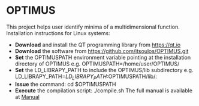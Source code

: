 # OPTIMUS

 This project helps user identify minima of a multidimensional function.
 Installation instructions for Linux systems:
  * <b>Download</b> and install the QT programming library from https://qt.io
  * <b>Download</b> the software from https://github.com/itsoulos/OPTIMUS.git
  * <b>Set</b> the OPTIMUSPATH environment variable pointing at the installation directory of OPTIMUS e.g.
     OPTIMUSPATH=/home/user/OPTIMUS/
  * <b> Set</b> the LD_LIBRAPY_PATH to include the OPTIMUS/lib subdirectory e.g. LD_LIBRAPY_PATH=$LD_LIBRAPY_PATH:$OPTIMUSPATH/lib/:
  * <b> Issue</b> the command:  cd $OPTIMUSPATH
  * <b> Execute</b> the compilation script: ./compile.sh
The full manual is available at [Manual](https://github.com/itsoulos/OPTIMUS/MANUAL/docs/html/index.html)
